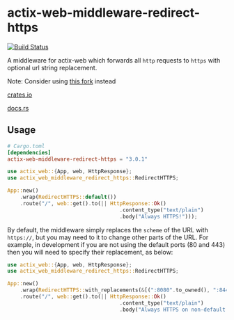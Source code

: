 # actix-web-middleware-redirect-https

[![Build Status](https://travis-ci.org/petertrotman/actix-web-middleware-redirect-https.svg?branch=master)](https://travis-ci.org/petertrotman/actix-web-middleware-redirect-https)

A middleware for actix-web which forwards all `http` requests to `https` with optional url string replacement.

Note: Consider using [this fork](https://crates.io/crates/actix-web-middleware-redirect-scheme/) instead

[crates.io](https://crates.io/crates/actix-web-middleware-redirect-https)

[docs.rs](https://docs.rs/actix-web-middleware-redirect-https)

## Usage

```toml
# Cargo.toml
[dependencies]
actix-web-middleware-redirect-https = "3.0.1"
```

```rust
use actix_web::{App, web, HttpResponse};
use actix_web_middleware_redirect_https::RedirectHTTPS;

App::new()
    .wrap(RedirectHTTPS::default())
    .route("/", web::get().to(|| HttpResponse::Ok()
                                    .content_type("text/plain")
                                    .body("Always HTTPS!")));
```
By default, the middleware simply replaces the `scheme` of the URL with `https://`, but you may need to it to change other parts of the URL.
For example, in development if you are not using the default ports (80 and 443) then you will need to specify their replacement, as below:

```rust
use actix_web::{App, web, HttpResponse};
use actix_web_middleware_redirect_https::RedirectHTTPS;

App::new()
    .wrap(RedirectHTTPS::with_replacements(&[(":8080".to_owned(), ":8443".to_owned())]))
    .route("/", web::get().to(|| HttpResponse::Ok()
                                    .content_type("text/plain")
                                    .body("Always HTTPS on non-default ports!")));
```
